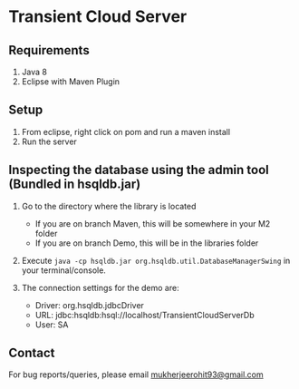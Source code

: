 Transient Cloud Server
======================

Requirements
------------
1. Java 8
2. Eclipse with Maven Plugin

Setup
-----

1. From eclipse, right click on pom and run a maven install
2. Run the server

Inspecting the database using the admin tool (Bundled in hsqldb.jar)
--------------------------------------------------------------------

1. Go to the directory where the library is located
	* If you are on branch Maven, this will be somewhere in your M2 folder
	* If you are on branch Demo, this will be in the libraries folder

2. Execute ` java -cp hsqldb.jar org.hsqldb.util.DatabaseManagerSwing `
in your terminal/console.

3.  The connection settings for the demo are:
       * Driver: org.hsqldb.jdbcDriver
       * URL: jdbc:hsqldb:hsql://localhost/TransientCloudServerDb
       * User: SA

Contact
----------

For bug reports/queries, please email mukherjeerohit93@gmail.com
